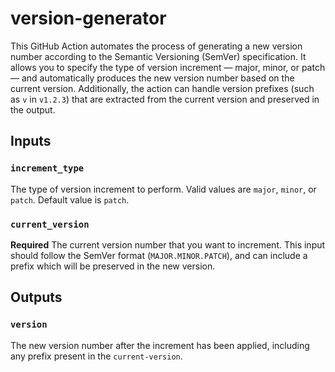 # version-generator

This GitHub Action automates the process of generating a new version number according to the Semantic Versioning (SemVer) specification. It allows you to specify the type of version increment — major, minor, or patch — and automatically produces the new version number based on the current version. Additionally, the action can handle version prefixes (such as `v` in `v1.2.3`) that are extracted from the current version and preserved in the output.

## Inputs

### `increment_type`
The type of version increment to perform. Valid values are `major`, `minor`, or `patch`. Default value is `patch`.

### `current_version`
**Required** The current version number that you want to increment. This input should follow the SemVer format (`MAJOR.MINOR.PATCH`), and can include a prefix which will be preserved in the new version.

## Outputs

### `version`
The new version number after the increment has been applied, including any prefix present in the `current-version`.
